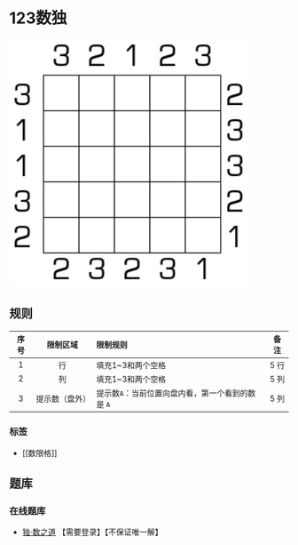 # 123数独

![题](../../images/sudoku/123数独.png)

## 规则

| 序号  |  限制区域   | 限制规则                         | 备注  |
|:---:|:-------:|:-----------------------------|:---:|
|  1  |    行    | 填充1~3和两个空格                   | 5 行 |
|  2  |    列    | 填充1~3和两个空格                   | 5 列 |
|  3  | 提示数（盘外） | 提示数`A`：当前位置向盘内看，第一个看到的数是 `A` | 5 列 |

### 标签

- [[数限格]]

## 题库

### 在线题库

- [独·数之道](http://www.sudokufans.org.cn/lx/game.index.php?type=123) 【需要登录】【不保证唯一解】
